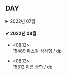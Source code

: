 ## DAY

<details>
    <summary>2022년 07월</summary>
    
* <07.01><br>
  SH 10868 최솟값<br>
  2357 최솟값과 최댓값<br>
  2042 구간 합 구하기<br>
  11505 구간 곱 구하기<br>
  
* <07.02><br>
  SH 10999 구간 합 구하기 2<br>
  S 14428 수열과 쿼리16<br>
  2268 수들의 합7<br>
  
* <07.03><br>
  1275 coffe shop / 구간합, update<br>
  14438 수열과 쿼리17 / 최솟값<br>
  M 18436 수열과 쿼리37 / 짝홀수 <br>
  12837 가계부 (Hard)<br>

* <07.04>(lie)<br>
  1016 제곱 ㄴㄴ 수<br>
  11003 최솟값 찾기 / deque<br>
  5676 음주 코딩 / 음수, 양수<br>
  
* <07.05><br>
  1562 계단수 / dp<br>
  2448 별찍기 11 / 재귀, 배열<br>
  14427 수열과 쿼리15 / 전체 범위 최솟값<br>
  M 2263 트리의 순회<br>

* <07.06><br>
  11054 바이토닉 부분 수열 / dp<br>
  11055 가장 큰 부분 수열 / dp<br>
  1509 팰린드롬 분할 / dp<br>
  
* <07.09><br>
  2491 수열 / dp<br>
  16935 파스칼의 삼각형 / dp<br>
  2670.cpp 연속부분최대곱 / dp<br>

* <07.10><br>
  14430 자원캐기 / dp<br>
  14494 다이나믹이 뭔가요? / dp<br>
  
* <07.11><br>
  1446 지름길 / dp<br>
  9711(2) 피보나치 / dp<br>
  9711 피보나치 / dp<br>

</details>

#### ✔ 2022년 08월

* <08.12><br>
  15489 파스칼 삼각형 / dp<br>
  
* <08.13><br>
  15312 이름 궁합 / dp
